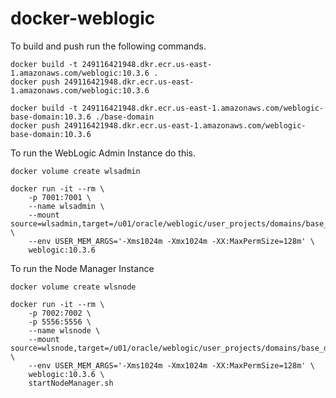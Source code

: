 # docker-weblogic

To build and push run the following commands.

```shell
docker build -t 249116421948.dkr.ecr.us-east-1.amazonaws.com/weblogic:10.3.6 .
docker push 249116421948.dkr.ecr.us-east-1.amazonaws.com/weblogic:10.3.6

docker build -t 249116421948.dkr.ecr.us-east-1.amazonaws.com/weblogic-base-domain:10.3.6 ./base-domain
docker push 249116421948.dkr.ecr.us-east-1.amazonaws.com/weblogic-base-domain:10.3.6
```
To run the WebLogic Admin Instance do this.

```shell
docker volume create wlsadmin

docker run -it --rm \
    -p 7001:7001 \
    --name wlsadmin \
    --mount source=wlsadmin,target=/u01/oracle/weblogic/user_projects/domains/base_domain/ \
    --env USER_MEM_ARGS='-Xms1024m -Xmx1024m -XX:MaxPermSize=128m' \
    weblogic:10.3.6
```

To run the Node Manager Instance

```shell
docker volume create wlsnode

docker run -it --rm \
    -p 7002:7002 \
    -p 5556:5556 \
    --name wlsnode \
    --mount source=wlsnode,target=/u01/oracle/weblogic/user_projects/domains/base_domain/ \
    --env USER_MEM_ARGS='-Xms1024m -Xmx1024m -XX:MaxPermSize=128m' \
    weblogic:10.3.6 \
    startNodeManager.sh
```